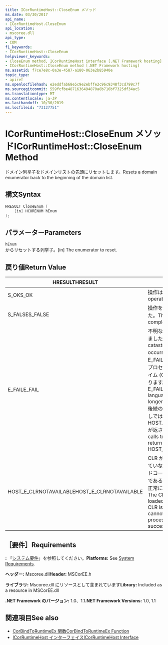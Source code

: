 ```yaml
---
title: ICorRuntimeHost::CloseEnum メソッド
ms.date: 03/30/2017
api_name:
- ICorRuntimeHost.CloseEnum
api_location:
- mscoree.dll
api_type:
- COM
f1_keywords:
- ICorRuntimeHost::CloseEnum
helpviewer_keywords:
- CloseEnum method, ICorRuntimeHost interface [.NET Framework hosting]
- ICorRuntimeHost::CloseEnum method [.NET Framework hosting]
ms.assetid: f7ce7e8c-0a3e-4587-a180-063e2b85940e
topic_type:
- apiref
ms.openlocfilehash: e2eddfab68e5c9e2ebffe2c96c9348f3cd799c7f
ms.sourcegitcommit: 559fcfbe4871636494870a8b716bf7325df34ac5
ms.translationtype: MT
ms.contentlocale: ja-JP
ms.lasthandoff: 10/30/2019
ms.locfileid: "73127751"
---
```

# <a name="icorruntimehostcloseenum-method"></a><span data-ttu-id="9dcae-102">ICorRuntimeHost::CloseEnum メソッド</span><span class="sxs-lookup"><span data-stu-id="9dcae-102">ICorRuntimeHost::CloseEnum Method</span></span>
<span data-ttu-id="9dcae-103">ドメイン列挙子をドメインリストの先頭にリセットします。</span><span class="sxs-lookup"><span data-stu-id="9dcae-103">Resets a domain enumerator back to the beginning of the domain list.</span></span>  
  
## <a name="syntax"></a><span data-ttu-id="9dcae-104">構文</span><span class="sxs-lookup"><span data-stu-id="9dcae-104">Syntax</span></span>  
  
```cpp  
HRESULT CloseEnum (  
    [in] HCORENUM hEnum  
);  
```  
  
## <a name="parameters"></a><span data-ttu-id="9dcae-105">パラメーター</span><span class="sxs-lookup"><span data-stu-id="9dcae-105">Parameters</span></span>  
 `hEnum`  
 <span data-ttu-id="9dcae-106">からリセットする列挙子。</span><span class="sxs-lookup"><span data-stu-id="9dcae-106">[in] The enumerator to reset.</span></span>  
  
## <a name="return-value"></a><span data-ttu-id="9dcae-107">戻り値</span><span class="sxs-lookup"><span data-stu-id="9dcae-107">Return Value</span></span>  
  
|<span data-ttu-id="9dcae-108">HRESULT</span><span class="sxs-lookup"><span data-stu-id="9dcae-108">HRESULT</span></span>|<span data-ttu-id="9dcae-109">説明</span><span class="sxs-lookup"><span data-stu-id="9dcae-109">Description</span></span>|  
|-------------|-----------------|  
|<span data-ttu-id="9dcae-110">S_OK</span><span class="sxs-lookup"><span data-stu-id="9dcae-110">S_OK</span></span>|<span data-ttu-id="9dcae-111">操作は成功しました。</span><span class="sxs-lookup"><span data-stu-id="9dcae-111">The operation was successful.</span></span>|  
|<span data-ttu-id="9dcae-112">S_FALSE</span><span class="sxs-lookup"><span data-stu-id="9dcae-112">S_FALSE</span></span>|<span data-ttu-id="9dcae-113">操作を完了できませんでした。</span><span class="sxs-lookup"><span data-stu-id="9dcae-113">The operation failed to complete.</span></span>|  
|<span data-ttu-id="9dcae-114">E_FAIL</span><span class="sxs-lookup"><span data-stu-id="9dcae-114">E_FAIL</span></span>|<span data-ttu-id="9dcae-115">不明な重大なエラーが発生しました。</span><span class="sxs-lookup"><span data-stu-id="9dcae-115">An unknown, catastrophic failure occurred.</span></span> <span data-ttu-id="9dcae-116">メソッドから E_FAIL が返された場合、そのプロセスでは共通言語ランタイム (CLR) は使用できなくなります。</span><span class="sxs-lookup"><span data-stu-id="9dcae-116">If a method returns E_FAIL, the common language runtime (CLR) is no longer usable in the process.</span></span> <span data-ttu-id="9dcae-117">後続のホスト Api への呼び出しでは、HOST_E_CLRNOTAVAILABLE が返されます。</span><span class="sxs-lookup"><span data-stu-id="9dcae-117">Subsequent calls to any hosting APIs return HOST_E_CLRNOTAVAILABLE.</span></span>|  
|<span data-ttu-id="9dcae-118">HOST_E_CLRNOTAVAILABLE</span><span class="sxs-lookup"><span data-stu-id="9dcae-118">HOST_E_CLRNOTAVAILABLE</span></span>|<span data-ttu-id="9dcae-119">CLR がプロセスに読み込まれていないか、CLR がマネージドコードを実行できない状態であるか、または呼び出しが正常に処理されていません。</span><span class="sxs-lookup"><span data-stu-id="9dcae-119">The CLR has not been loaded into a process, or the CLR is in a state in which it cannot run managed code or process the call successfully.</span></span>|  
  
## <a name="requirements"></a><span data-ttu-id="9dcae-120">［要件］</span><span class="sxs-lookup"><span data-stu-id="9dcae-120">Requirements</span></span>  
 <span data-ttu-id="9dcae-121">**:** 「[システム要件](../../../../docs/framework/get-started/system-requirements.md)」を参照してください。</span><span class="sxs-lookup"><span data-stu-id="9dcae-121">**Platforms:** See [System Requirements](../../../../docs/framework/get-started/system-requirements.md).</span></span>  
  
 <span data-ttu-id="9dcae-122">**ヘッダー:** Mscoree.dll</span><span class="sxs-lookup"><span data-stu-id="9dcae-122">**Header:** MSCorEE.h</span></span>  
  
 <span data-ttu-id="9dcae-123">**ライブラリ:** Mscoree.dll にリソースとして含まれています</span><span class="sxs-lookup"><span data-stu-id="9dcae-123">**Library:** Included as a resource in MSCorEE.dll</span></span>  
  
 <span data-ttu-id="9dcae-124">**.NET Framework のバージョン:** 1.0、1.1</span><span class="sxs-lookup"><span data-stu-id="9dcae-124">**.NET Framework Versions:** 1.0, 1.1</span></span>  
  
## <a name="see-also"></a><span data-ttu-id="9dcae-125">関連項目</span><span class="sxs-lookup"><span data-stu-id="9dcae-125">See also</span></span>

- [<span data-ttu-id="9dcae-126">CorBindToRuntimeEx 関数</span><span class="sxs-lookup"><span data-stu-id="9dcae-126">CorBindToRuntimeEx Function</span></span>](../../../../docs/framework/unmanaged-api/hosting/corbindtoruntimeex-function.md)
- [<span data-ttu-id="9dcae-127">ICorRuntimeHost インターフェイス</span><span class="sxs-lookup"><span data-stu-id="9dcae-127">ICorRuntimeHost Interface</span></span>](../../../../docs/framework/unmanaged-api/hosting/icorruntimehost-interface.md)
